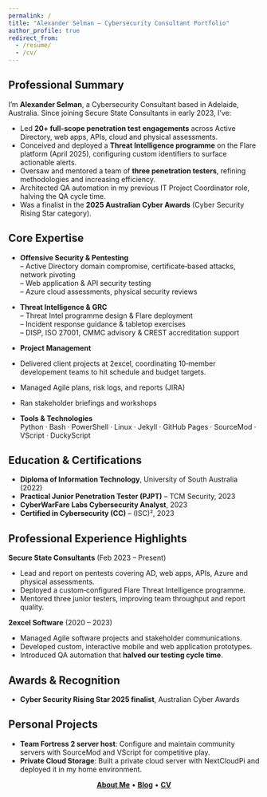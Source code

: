 ```yaml
---
permalink: /
title: "Alexander Selman – Cybersecurity Consultant Portfolio"
author_profile: true
redirect_from: 
  - /resume/
  - /cv/
---
```


## Professional Summary

I’m **Alexander Selman**, a Cybersecurity Consultant based in Adelaide, Australia. Since joining Secure State Consultants in early 2023, I’ve:

- Led **20+ full‑scope penetration test engagements** across Active Directory, web apps, APIs, cloud and physical assessments.  
- Conceived and deployed a **Threat Intelligence programme** on the Flare platform (April 2025), configuring custom identifiers to surface actionable alerts.  
- Oversaw and mentored a team of **three penetration testers**, refining methodologies and increasing efficiency.  
- Architected QA automation in my previous IT Project Coordinator role, halving the QA cycle time.  
- Was a finalist in the **2025 Australian Cyber Awards** (Cyber Security Rising Star category).

## Core Expertise

- **Offensive Security & Pentesting**  
  – Active Directory domain compromise, certificate‑based attacks, network pivoting  
  – Web application & API security testing  
  – Azure cloud assessments, physical security reviews  

- **Threat Intelligence & GRC**  
  – Threat Intel programme design & Flare deployment  
  – Incident response guidance & tabletop exercises  
  – DISP, ISO 27001, CMMC advisory & CREST accreditation support  

- **Project Management**
- Delivered client projects at 2excel, coordinating 10‑member developement teams to hit schedule and budget targets.  
- Managed Agile plans, risk logs, and reports (JIRA)
- Ran stakeholder briefings and workshops

- **Tools & Technologies**  
  Python · Bash · PowerShell · Linux · Jekyll · GitHub Pages · SourceMod · VScript · DuckyScript

## Education & Certifications

- **Diploma of Information Technology**, University of South Australia (2022)  
- **Practical Junior Penetration Tester (PJPT)** – TCM Security, 2023  
- **CyberWarFare Labs Cybersecurity Analyst**, 2023  
- **Certified in Cybersecurity (CC)** – (ISC)², 2023  

## Professional Experience Highlights

**Secure State Consultants** (Feb 2023 – Present)  
- Lead and report on pentests covering AD, web apps, APIs, Azure and physical assessments.  
- Deployed a custom‑configured Flare Threat Intelligence programme.  
- Mentored three junior testers, improving team throughput and report quality.

**2excel Software** (2020 – 2023)  
- Managed Agile software projects and stakeholder communications.
- Developed custom, interactive mobile and web application prototypes. 
- Introduced QA automation that **halved our testing cycle time**.

## Awards & Recognition

- **Cyber Security Rising Star 2025 finalist**, Australian Cyber Awards

## Personal Projects

- **Team Fortress 2 server host**: Configure and maintain community servers with SourceMod and VScript for competitive play.
- **Private Cloud Storage**: Built a private cloud server with NextCloudPi and deployed it in my home environment.

<div align="center">  
  <a href="/about"><strong>About Me</strong></a> •  
  <a href="/blog"><strong>Blog</strong></a> •  
  <a href="/cv"><strong>CV</strong></a>  
</div>
